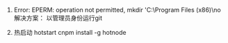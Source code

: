 1.  Error: EPERM: operation not permitted, mkdir 'C:\Program Files (x86)\no 
解决方案：
以管理员身份运行git

2. 热启动
hotstart cnpm install -g hotnode
